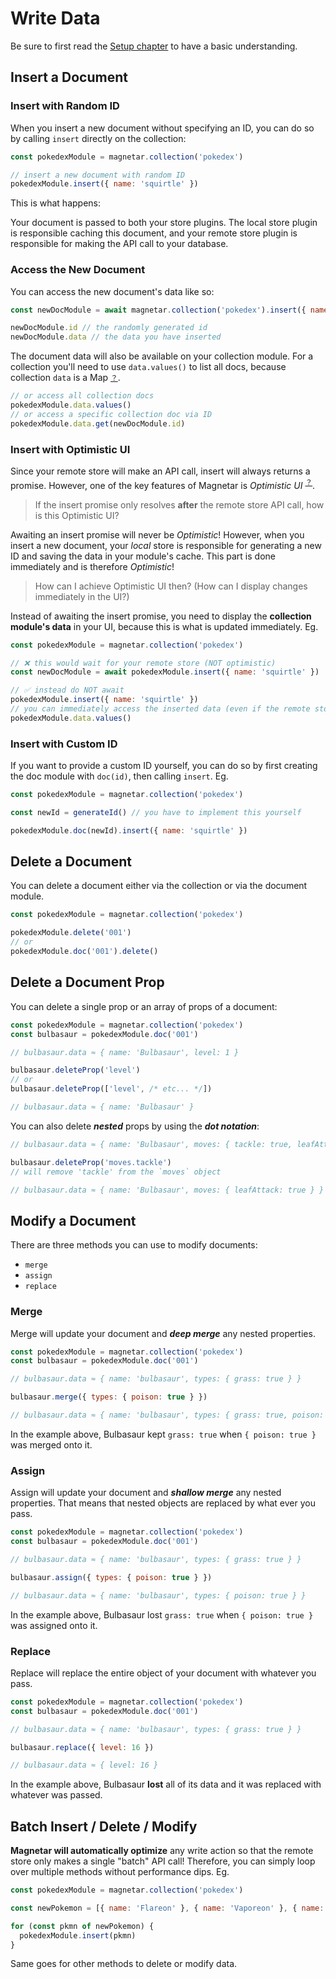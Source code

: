 # Write Data

Be sure to first read the [Setup chapter](../setup/) to have a basic understanding.

## Insert a Document

### Insert with Random ID

When you insert a new document without specifying an ID, you can do so by calling `insert` directly on the collection:

```javascript
const pokedexModule = magnetar.collection('pokedex')

// insert a new document with random ID
pokedexModule.insert({ name: 'squirtle' })
```

This is what happens:

Your document is passed to both your store plugins. The local store plugin is responsible caching this document, and your remote store plugin is responsible for making the API call to your database.

### Access the New Document

You can access the new document's data like so:

```js
const newDocModule = await magnetar.collection('pokedex').insert({ name: 'squirtle' }) // needs await!

newDocModule.id // the randomly generated id
newDocModule.data // the data you have inserted
```

The document data will also be available on your collection module.
For a collection you'll need to use `data.values()` to list all docs, because collection `data` is a Map <small>[？](https://developer.mozilla.org/en-US/docs/Web/JavaScript/Reference/Global_Objects/Map)</small>.

```js
// or access all collection docs
pokedexModule.data.values()
// or access a specific collection doc via ID
pokedexModule.data.get(newDocModule.id)
```

### Insert with Optimistic UI

Since your remote store will make an API call, insert will always returns a promise. However, one of the key features of Magnetar is _Optimistic UI_ <sup>[？](https://google.com/search?q=what+is+optimistic+ui)</sup>.

> If the insert promise only resolves **after** the remote store API call, how is this Optimistic UI?

Awaiting an insert promise will never be _Optimistic_! However, when you insert a new document, your _local_ store is responsible for generating a new ID and saving the data in your module's cache. This part is done immediately and is therefore _Optimistic_!

> How can I achieve Optimistic UI then? (How can I display changes immediately in the UI?)

Instead of awaiting the insert promise, you need to display the **collection module's data** in your UI, because this is what is updated immediately. Eg.

```js
const pokedexModule = magnetar.collection('pokedex')

// ❌ this would wait for your remote store (NOT optimistic)
const newDocModule = await pokedexModule.insert({ name: 'squirtle' })

// ✅ instead do NOT await
pokedexModule.insert({ name: 'squirtle' })
// you can immediately access the inserted data (even if the remote store takes a while longer)
pokedexModule.data.values()
```

### Insert with Custom ID

If you want to provide a custom ID yourself, you can do so by first creating the doc module with `doc(id)`, then calling `insert`. Eg.

```javascript
const pokedexModule = magnetar.collection('pokedex')

const newId = generateId() // you have to implement this yourself

pokedexModule.doc(newId).insert({ name: 'squirtle' })
```

## Delete a Document

You can delete a document either via the collection or via the document module.

```javascript
const pokedexModule = magnetar.collection('pokedex')

pokedexModule.delete('001')
// or
pokedexModule.doc('001').delete()
```

## Delete a Document Prop

You can delete a single prop or an array of props of a document:

<!-- prettier-ignore-start -->
```javascript
const pokedexModule = magnetar.collection('pokedex')
const bulbasaur = pokedexModule.doc('001')

// bulbasaur.data ≈ { name: 'Bulbasaur', level: 1 }

bulbasaur.deleteProp('level')
// or
bulbasaur.deleteProp(['level', /* etc... */])

// bulbasaur.data ≈ { name: 'Bulbasaur' }
```
<!-- prettier-ignore-end -->

You can also delete _**nested**_ props by using the _**dot notation**_:

```javascript
// bulbasaur.data ≈ { name: 'Bulbasaur', moves: { tackle: true, leafAttack: true } }

bulbasaur.deleteProp('moves.tackle')
// will remove 'tackle' from the `moves` object

// bulbasaur.data ≈ { name: 'Bulbasaur', moves: { leafAttack: true } }
```

## Modify a Document

There are three methods you can use to modify documents:

- `merge`
- `assign`
- `replace`

### Merge

Merge will update your document and _**deep merge**_ any nested properties.

```javascript
const pokedexModule = magnetar.collection('pokedex')
const bulbasaur = pokedexModule.doc('001')

// bulbasaur.data ≈ { name: 'bulbasaur', types: { grass: true } }

bulbasaur.merge({ types: { poison: true } })

// bulbasaur.data ≈ { name: 'bulbasaur', types: { grass: true, poison: true } }
```

In the example above, Bulbasaur kept `grass: true` when `{ poison: true }` was merged onto it.

### Assign

Assign will update your document and _**shallow merge**_ any nested properties. That means that nested objects are replaced by what ever you pass.

```javascript
const pokedexModule = magnetar.collection('pokedex')
const bulbasaur = pokedexModule.doc('001')

// bulbasaur.data ≈ { name: 'bulbasaur', types: { grass: true } }

bulbasaur.assign({ types: { poison: true } })

// bulbasaur.data ≈ { name: 'bulbasaur', types: { poison: true } }
```

In the example above, Bulbasaur lost `grass: true` when `{ poison: true }` was assigned onto it.

### Replace

Replace will replace the entire object of your document with whatever you pass.

```javascript
const pokedexModule = magnetar.collection('pokedex')
const bulbasaur = pokedexModule.doc('001')

// bulbasaur.data ≈ { name: 'bulbasaur', types: { grass: true } }

bulbasaur.replace({ level: 16 })

// bulbasaur.data ≈ { level: 16 }
```

In the example above, Bulbasaur **lost** all of its data and it was replaced with whatever was passed.

## Batch Insert / Delete / Modify

**Magnetar will automatically optimize** any write action so that the remote store only makes a single "batch" API call! Therefore, you can simply loop over multiple methods without performance dips. Eg.

```javascript
const pokedexModule = magnetar.collection('pokedex')

const newPokemon = [{ name: 'Flareon' }, { name: 'Vaporeon' }, { name: 'Jolteon' }]

for (const pkmn of newPokemon) {
  pokedexModule.insert(pkmn)
}
```

Same goes for other methods to delete or modify data.
